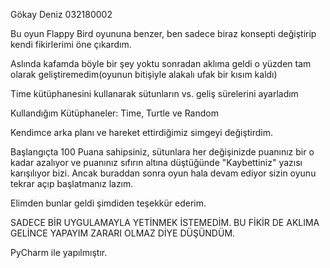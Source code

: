 Gökay Deniz 032180002

Bu oyun Flappy Bird oyununa benzer, ben sadece biraz konsepti değiştirip kendi fikirlerimi öne çıkardım.

Aslında kafamda böyle bir şey yoktu sonradan aklıma geldi o yüzden tam olarak geliştiremedim(oyunun bitişiyle alakalı ufak bir kısım kaldı)

Time kütüphanesini kullanarak sütunların vs. geliş sürelerini ayarladım 

Kullandığım Kütüphaneler: Time, Turtle ve Random

Kendimce arka planı ve hareket ettirdiğimiz simgeyi değiştirdim.

Başlangıçta 100 Puana sahipsiniz, sütunlara her değişinizde puanınız bir o kadar azalıyor ve puanınız sıfırın altına düştüğünde "Kaybettiniz" yazısı karışılıyor bizi. Ancak buraddan sonra oyun hala devam ediyor sizin oyunu tekrar açıp başlatmanız lazım.

Elimden bunlar geldi şimdiden teşekkür ederim.

SADECE BİR UYGULAMAYLA YETİNMEK İSTEMEDİM. BU FİKİR DE AKLIMA GELİNCE YAPAYIM ZARARI OLMAZ DİYE DÜŞÜNDÜM.

PyCharm ile yapılmıştır.
